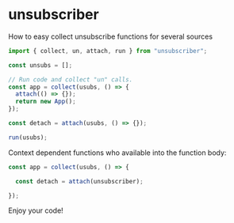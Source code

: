 # unsubscriber
How to easy collect unsubscribe functions for several sources

```javascript
import { collect, un, attach, run } from "unsubscriber";

const unsubs = [];

// Run code and collect "un" calls.
const app = collect(usubs, () => {
  attach(() => {});
  return new App();
});

const detach = attach(usubs, () => {});

run(usubs);
```

Context dependent functions who available into the function body:

```javascript
const app = collect(usubs, () => {

  const detach = attach(unsubscriber);

});
```

Enjoy your code!